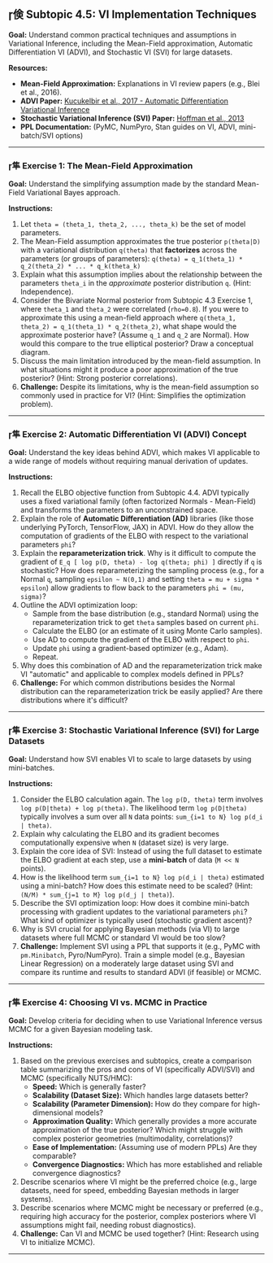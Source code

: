 ## 倹 Subtopic 4.5: VI Implementation Techniques

**Goal:** Understand common practical techniques and assumptions in Variational Inference, including the Mean-Field approximation, Automatic Differentiation VI (ADVI), and Stochastic VI (SVI) for large datasets.

**Resources:**

* **Mean-Field Approximation:** Explanations in VI review papers (e.g., Blei et al., 2016).
* **ADVI Paper:** [Kucukelbir et al., 2017 - Automatic Differentiation Variational Inference](https://arxiv.org/abs/1603.00788)
* **Stochastic Variational Inference (SVI) Paper:** [Hoffman et al., 2013](https://arxiv.org/abs/1206.7051)
* **PPL Documentation:** (PyMC, NumPyro, Stan guides on VI, ADVI, mini-batch/SVI options)

---

### 隼 **Exercise 1: The Mean-Field Approximation**

**Goal:** Understand the simplifying assumption made by the standard Mean-Field Variational Bayes approach.

**Instructions:**

1.  Let `theta = (theta_1, theta_2, ..., theta_k)` be the set of model parameters.
2.  The Mean-Field assumption approximates the true posterior `p(theta|D)` with a variational distribution `q(theta)` that **factorizes** across the parameters (or groups of parameters):
    `q(theta) = q_1(theta_1) * q_2(theta_2) * ... * q_k(theta_k)`
3.  Explain what this assumption implies about the relationship between the parameters `theta_i` in the *approximate* posterior distribution `q`. (Hint: Independence).
4.  Consider the Bivariate Normal posterior from Subtopic 4.3 Exercise 1, where `theta_1` and `theta_2` were correlated (`rho=0.8`). If you were to approximate this using a mean-field approach where `q(theta_1, theta_2) = q_1(theta_1) * q_2(theta_2)`, what shape would the approximate posterior have? (Assume `q_1` and `q_2` are Normal). How would this compare to the true elliptical posterior? Draw a conceptual diagram.
5.  Discuss the main limitation introduced by the mean-field assumption. In what situations might it produce a poor approximation of the true posterior? (Hint: Strong posterior correlations).
6.  **Challenge:** Despite its limitations, why is the mean-field assumption so commonly used in practice for VI? (Hint: Simplifies the optimization problem).

---

### 隼 **Exercise 2: Automatic Differentiation VI (ADVI) Concept**

**Goal:** Understand the key ideas behind ADVI, which makes VI applicable to a wide range of models without requiring manual derivation of updates.

**Instructions:**

1.  Recall the ELBO objective function from Subtopic 4.4. ADVI typically uses a fixed variational family (often factorized Normals - Mean-Field) and transforms the parameters to an unconstrained space.
2.  Explain the role of **Automatic Differentiation (AD)** libraries (like those underlying PyTorch, TensorFlow, JAX) in ADVI. How do they allow the computation of gradients of the ELBO with respect to the variational parameters `phi`?
3.  Explain the **reparameterization trick**. Why is it difficult to compute the gradient of `E_q [ log p(D, theta) - log q(theta; phi) ]` directly if `q` is stochastic? How does reparameterizing the sampling process (e.g., for a Normal `q`, sampling `epsilon ~ N(0,1)` and setting `theta = mu + sigma * epsilon`) allow gradients to flow back to the parameters `phi = (mu, sigma)`?
4.  Outline the ADVI optimization loop:
    * Sample from the base distribution (e.g., standard Normal) using the reparameterization trick to get `theta` samples based on current `phi`.
    * Calculate the ELBO (or an estimate of it using Monte Carlo samples).
    * Use AD to compute the gradient of the ELBO with respect to `phi`.
    * Update `phi` using a gradient-based optimizer (e.g., Adam).
    * Repeat.
5.  Why does this combination of AD and the reparameterization trick make VI "automatic" and applicable to complex models defined in PPLs?
6.  **Challenge:** For which common distributions besides the Normal distribution can the reparameterization trick be easily applied? Are there distributions where it's difficult?

---

### 隼 **Exercise 3: Stochastic Variational Inference (SVI) for Large Datasets**

**Goal:** Understand how SVI enables VI to scale to large datasets by using mini-batches.

**Instructions:**

1.  Consider the ELBO calculation again. The `log p(D, theta)` term involves `log p(D|theta) + log p(theta)`. The likelihood term `log p(D|theta)` typically involves a sum over all `N` data points: `sum_{i=1 to N} log p(d_i | theta)`.
2.  Explain why calculating the ELBO and its gradient becomes computationally expensive when `N` (dataset size) is very large.
3.  Explain the core idea of SVI: Instead of using the full dataset to estimate the ELBO gradient at each step, use a **mini-batch** of data (`M << N` points).
4.  How is the likelihood term `sum_{i=1 to N} log p(d_i | theta)` estimated using a mini-batch? How does this estimate need to be scaled? (Hint: `(N/M) * sum_{j=1 to M} log p(d_j | theta)`).
5.  Describe the SVI optimization loop: How does it combine mini-batch processing with gradient updates to the variational parameters `phi`? What kind of optimizer is typically used (stochastic gradient ascent)?
6.  Why is SVI crucial for applying Bayesian methods (via VI) to large datasets where full MCMC or standard VI would be too slow?
7.  **Challenge:** Implement SVI using a PPL that supports it (e.g., PyMC with `pm.Minibatch`, Pyro/NumPyro). Train a simple model (e.g., Bayesian Linear Regression) on a moderately large dataset using SVI and compare its runtime and results to standard ADVI (if feasible) or MCMC.

---

### 隼 **Exercise 4: Choosing VI vs. MCMC in Practice**

**Goal:** Develop criteria for deciding when to use Variational Inference versus MCMC for a given Bayesian modeling task.

**Instructions:**

1.  Based on the previous exercises and subtopics, create a comparison table summarizing the pros and cons of VI (specifically ADVI/SVI) and MCMC (specifically NUTS/HMC):
    * **Speed:** Which is generally faster?
    * **Scalability (Dataset Size):** Which handles large datasets better?
    * **Scalability (Parameter Dimension):** How do they compare for high-dimensional models?
    * **Approximation Quality:** Which generally provides a more accurate approximation of the true posterior? Which might struggle with complex posterior geometries (multimodality, correlations)?
    * **Ease of Implementation:** (Assuming use of modern PPLs) Are they comparable?
    * **Convergence Diagnostics:** Which has more established and reliable convergence diagnostics?
2.  Describe scenarios where VI might be the preferred choice (e.g., large datasets, need for speed, embedding Bayesian methods in larger systems).
3.  Describe scenarios where MCMC might be necessary or preferred (e.g., requiring high accuracy for the posterior, complex posteriors where VI assumptions might fail, needing robust diagnostics).
4.  **Challenge:** Can VI and MCMC be used together? (Hint: Research using VI to initialize MCMC).

---